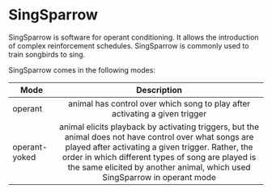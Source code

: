 # SingSparrow
SingSparrow is software for operant conditioning. It allows the introduction of complex reinforcement schedules. SingSparrow is commonly used to train songbirds to sing.

SingSparrow comes in the following modes:

|Mode|Description|
|---|:---:|
|operant|animal has control over which song to play after activating a given trigger|
|operant-yoked|animal elicits playback by activating triggers, but the animal does not have control over what songs are played after activating a given trigger. Rather, the order in which different types of song are played is the same elicited by another animal, which used SingSparrow in operant mode| 